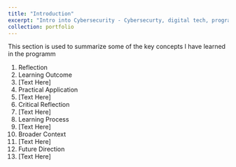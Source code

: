 ```yaml
---
title: "Introduction"
excerpt: "Intro into Cybersecurity - Cybersecurty, digital tech, programming and networking fundemenatls"
collection: portfolio
---
```


This section is used to summarize some of the key concepts I have learned in the programm

1. Reflection
2. Learning Outcome
3. [Text Here]
4. Practical Application
5. [Text Here]
6. Critical Reflection
7. [Text Here]
8. Learning Process
9. [Text Here]
10. Broader Context
11. [Text Here]
12. Future Direction
13. [Text Here]
